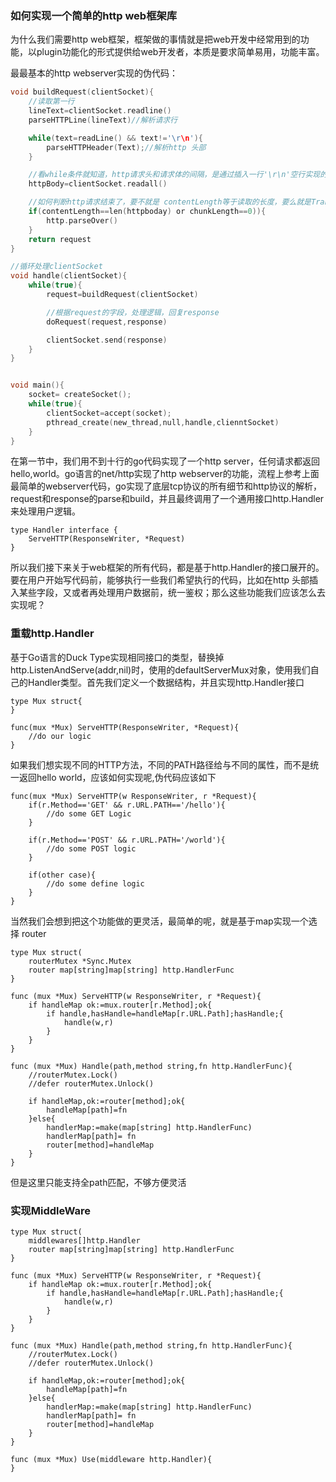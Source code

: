 ### **如何实现一个简单的http web框架库**

为什么我们需要http web框架，框架做的事情就是把web开发中经常用到的功能，以plugin功能化的形式提供给web开发者，本质是要求简单易用，功能丰富。

最最基本的http webserver实现的伪代码：

```c
void buildRequest(clientSocket){
    //读取第一行
    lineText=clientSocket.readline()
    parseHTTPLine(lineText)//解析请求行

    while(text=readLine() && text!='\r\n'){
        parseHTTPHeader(Text);//解析http 头部
    }

    //看while条件就知道，http请求头和请求体的间隔，是通过插入一行'\r\n'空行实现的
    httpBody=clientSocket.readall()

    //如何判断http请求结束了，要不就是 contentLength等于读取的长度，要么就是Transfer-Encoding=chunk
    if(contentLength==len(httpboday) or chunkLength==0)){
        http.parseOver()
    }
    return request
}

//循环处理clientSocket
void handle(clientSocket){
    while(true){    
        request=buildRequest(clientSocket)

        //根据request的字段，处理逻辑，回复response
        doRequest(request,response)

        clientSocket.send(response)
    }
}


void main(){
    socket= createSocket();
    while(true){
        clientSocket=accept(socket);
        pthread_create(new_thread,null,handle,clienntSocket)
    }
}
```

在第一节中，我们用不到十行的go代码实现了一个http server，任何请求都返回hello,world。go语言的net/http实现了http webserver的功能，流程上参考上面最简单的webserver代码，go实现了底层tcp协议的所有细节和http协议的解析，request和response的parse和build，并且最终调用了一个通用接口http.Handler来处理用户逻辑。

```
type Handler interface {
    ServeHTTP(ResponseWriter, *Request)
}
```

所以我们接下来关于web框架的所有代码，都是基于http.Handler的接口展开的。要在用户开始写代码前，能够执行一些我们希望执行的代码，比如在http 头部插入某些字段，又或者再处理用户数据前，统一鉴权；那么这些功能我们应该怎么去实现呢？

### 重载http.Handler

基于Go语言的Duck Type实现相同接口的类型，替换掉http.ListenAndServe\(addr,nil\)时，使用的defaultServerMux对象，使用我们自己的Handler类型。首先我们定义一个数据结构，并且实现http.Handler接口

```
type Mux struct{
}

func(mux *Mux) ServeHTTP(ResponseWriter, *Request){
    //do our logic
}
```

如果我们想实现不同的HTTP方法，不同的PATH路径给与不同的属性，而不是统一返回hello world，应该如何实现呢,伪代码应该如下

```
func(mux *Mux) ServeHTTP(w ResponseWriter, r *Request){
    if(r.Method=='GET' && r.URL.PATH=='/hello'){
        //do some GET Logic
    }

    if(r.Method=='POST' && r.URL.PATH='/world'){
        //do some POST logic
    }

    if(other case){
        //do some define logic
    }
}
```

当然我们会想到把这个功能做的更灵活，最简单的呢，就是基于map实现一个选择 router

```
type Mux struct(
    routerMutex *Sync.Mutex
    router map[string]map[string] http.HandlerFunc
}

func (mux *Mux) ServeHTTP(w ResponseWriter, r *Request){
    if handleMap ok:=mux.router[r.Method];ok{
        if handle,hasHandle=handleMap[r.URL.Path];hasHandle;{
            handle(w,r)
        }
    }
}

func (mux *Mux) Handle(path,method string,fn http.HandlerFunc){
    //routerMutex.Lock()
    //defer routerMutex.Unlock()

    if handleMap,ok:=router[method];ok{
        handleMap[path]=fn
    }else{
        handlerMap:=make(map[string] http.HandlerFunc)
        handlerMap[path]= fn
        router[method]=handleMap
    }
}
```

但是这里只能支持全path匹配，不够方便灵活

### 实现MiddleWare

```
type Mux struct(
    middlewares[]http.Handler
    router map[string]map[string] http.HandlerFunc
}

func (mux *Mux) ServeHTTP(w ResponseWriter, r *Request){
    if handleMap ok:=mux.router[r.Method];ok{
        if handle,hasHandle=handleMap[r.URL.Path];hasHandle;{
            handle(w,r)
        }
    }
}

func (mux *Mux) Handle(path,method string,fn http.HandlerFunc){
    //routerMutex.Lock()
    //defer routerMutex.Unlock()

    if handleMap,ok:=router[method];ok{
        handleMap[path]=fn
    }else{
        handlerMap:=make(map[string] http.HandlerFunc)
        handlerMap[path]= fn
        router[method]=handleMap
    }
}

func (mux *Mux) Use(middleware http.Handler){
}
```



